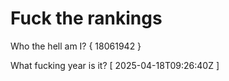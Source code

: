 # Fuck the rankings

Who the hell am I?
{ 18061942 }

What fucking year is it?
[ 2025-04-18T09:26:40Z ]

